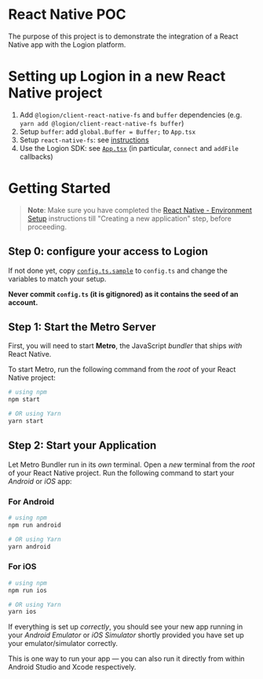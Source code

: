 # React Native POC

The purpose of this project is to demonstrate the integration of a React Native app with the Logion platform.

# Setting up Logion in a new React Native project

1. Add `@logion/client-react-native-fs` and `buffer` dependencies (e.g. `yarn add @logion/client-react-native-fs buffer`)
2. Setup `buffer`: add `global.Buffer = Buffer;` to `App.tsx`
3. Setup `react-native-fs`: see [instructions](https://github.com/itinance/react-native-fs)
4. Use the Logion SDK: see [`App.tsx`](./App.tsx) (in particular, `connect` and `addFile` callbacks)

# Getting Started

>**Note**: Make sure you have completed the [React Native - Environment Setup](https://reactnative.dev/docs/environment-setup) instructions till "Creating a new application" step, before proceeding.

## Step 0: configure your access to Logion

If not done yet, copy [`config.ts.sample`](./config.ts.sample) to `config.ts` and change the variables to match your setup.

**Never commit `config.ts` (it is gitignored) as it contains the seed of an account.**

## Step 1: Start the Metro Server

First, you will need to start **Metro**, the JavaScript _bundler_ that ships _with_ React Native.

To start Metro, run the following command from the _root_ of your React Native project:

```bash
# using npm
npm start

# OR using Yarn
yarn start
```

## Step 2: Start your Application

Let Metro Bundler run in its _own_ terminal. Open a _new_ terminal from the _root_ of your React Native project. Run the following command to start your _Android_ or _iOS_ app:

### For Android

```bash
# using npm
npm run android

# OR using Yarn
yarn android
```

### For iOS

```bash
# using npm
npm run ios

# OR using Yarn
yarn ios
```

If everything is set up _correctly_, you should see your new app running in your _Android Emulator_ or _iOS Simulator_ shortly provided you have set up your emulator/simulator correctly.

This is one way to run your app — you can also run it directly from within Android Studio and Xcode respectively.
